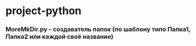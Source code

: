 # project-python
### MoreMkDir.py - создаватель папок (по шаблону типо Папка1, Папка2 или каждой своё название)
